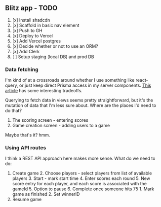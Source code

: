 ## Blitz app - TODO

1. [x] Install shadcdn
2. [x] Scaffold in basic nav element
3. [x] Push to GH
4. [x] Deploy to Vercel
5. [x] Add Vercel postgres
6. [x] Decide whether or not to use an ORM?
7. [x] Add Clerk
8. [ ] Setup staging (local DB) and prod DB

### Data fetching

I'm kind of at a crossroads around whether I use something like react-query, or just keep direct Prisma access in my server components. [This article](https://frontendmasters.com/blog/combining-react-server-components-with-react-query-for-easy-data-management/) has some interesting tradeoffs.

Querying to fetch data in views seems pretty straightforward, but it's the mutation of data that I'm less sure about. Where are the places I'd need to do that?

1. The scoring screen - entering scores
2. Game creation screen - adding users to a game

Maybe that's it? hmm.

### Using API routes

I think a REST API approach here makes more sense. What do we need to do:

1. Create game 2. Choose players - select players from list of available players 3. Start - mark start time 4. Enter scores each round 5. New score entry for each player, and each score is associated with the gameId 5. Option to pause 6. Complete once someone hits 75 1. Mark game as finished 2. Set winnerID
2. Resume game
